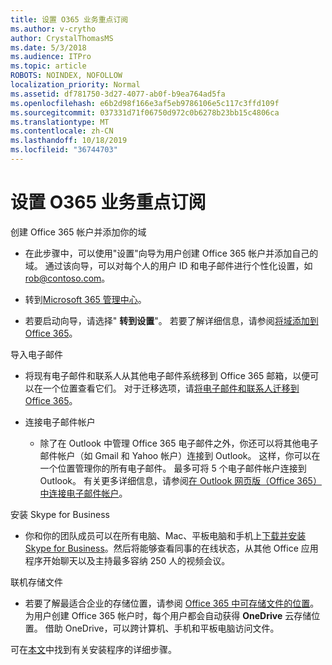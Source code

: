 ```yaml
---
title: 设置 O365 业务重点订阅
ms.author: v-crytho
author: CrystalThomasMS
ms.date: 5/3/2018
ms.audience: ITPro
ms.topic: article
ROBOTS: NOINDEX, NOFOLLOW
localization_priority: Normal
ms.assetid: df781750-3d27-4077-ab0f-b9ea764ad5fa
ms.openlocfilehash: e6b2d98f166e3af5eb9786106e5c117c3ffd109f
ms.sourcegitcommit: 037331d71f06750d972c0b6278b23bb15c4806ca
ms.translationtype: MT
ms.contentlocale: zh-CN
ms.lasthandoff: 10/18/2019
ms.locfileid: "36744703"
---
```

# <a name="setting-up-your-o365-business-essentials-subscription"></a>设置 O365 业务重点订阅

创建 Office 365 帐户并添加你的域
  
- 在此步骤中，可以使用"设置"向导为用户创建 Office 365 帐户并添加自己的域。 通过该向导，可以对每个人的用户 ID 和电子邮件进行个性化设置，如[rob@contoso.com](mailto:rob@contoso.com)。
    
- 转到[Microsoft 365 管理中心](https://login.partner.microsoftonline.cn/)。
    
- 若要启动向导，请选择" **转到设置**"。 若要了解详细信息，请参阅[将域添加到 Office 365](https://docs.microsoft.com/office365/admin/setup/add-domain)。
    
导入电子邮件
  
- 将现有电子邮件和联系人从其他电子邮件系统移到 Office 365 邮箱，以便可以在一个位置查看它们。 对于迁移选项，请[将电子邮件和联系人迁移到 Office 365](https://docs.microsoft.com/office365/admin/setup/migrate-email-and-contacts-admin)。
    
- 连接电子邮件帐户
    
  - 除了在 Outlook 中管理 Office 365 电子邮件之外，你还可以将其他电子邮件帐户（如 Gmail 和 Yahoo 帐户）连接到 Outlook。 这样，你可以在一个位置管理你的所有电子邮件。 最多可将 5 个电子邮件帐户连接到 Outlook。 有关更多详细信息，请参阅[在 Outlook 网页版（Office 365）中连接电子邮件帐户](https://support.office.com/Article/Connect-email-accounts-in-Outlook-on-the-web-Office-365-d7012ff0-924f-4f78-8aca-c3912d886c4d)。 
    
安装 Skype for Business
  
- 你和你的团队成员可以在所有电脑、Mac、平板电脑和手机上[下载并安装 Skype for Business](https://support.office.com/Article/download-and-install-Skype-for-Business-8a0d4da8-9d58-44f9-9759-5c8f340cb3fb)。然后将能够查看同事的在线状态，从其他 Office 应用程序开始聊天以及主持最多容纳 250 人的视频会议。 
    
联机存储文件
  
- 若要了解最适合企业的存储位置，请参阅 [Office 365 中可存储文件的位置](https://support.office.com/article/c7c20284-bc94-47f4-9728-d28e9daf0790.aspx)。 为用户创建 Office 365 帐户时，每个用户都会自动获得 **OneDrive** 云存储位置。 借助 OneDrive，可以跨计算机、手机和平板电脑访问文件。 
    
可在[本文](https://docs.microsoft.com/office365/admin/setup/setup)中找到有关安装程序的详细步骤。
  

